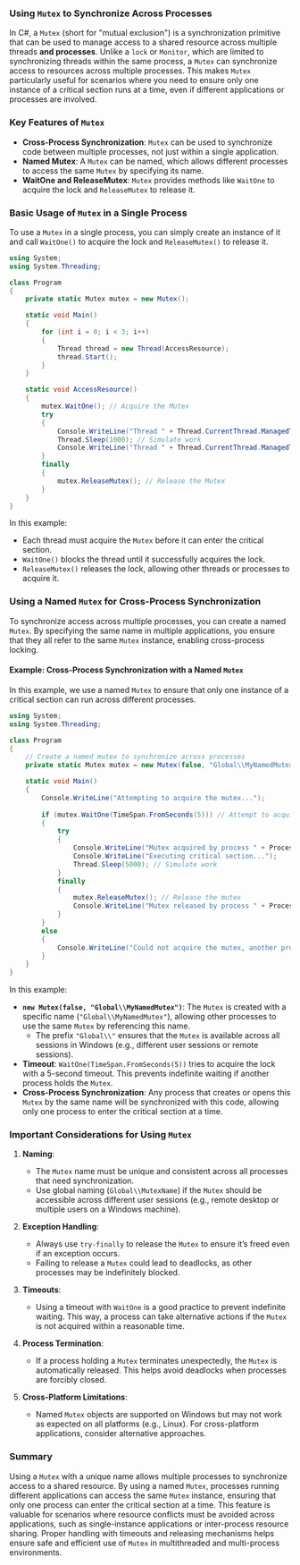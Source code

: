 ### Using `Mutex` to Synchronize Across Processes

In C#, a `Mutex` (short for "mutual exclusion") is a synchronization primitive that can be used to manage access to a shared resource across multiple threads **and processes**. Unlike a `lock` or `Monitor`, which are limited to synchronizing threads within the same process, a `Mutex` can synchronize access to resources across multiple processes. This makes `Mutex` particularly useful for scenarios where you need to ensure only one instance of a critical section runs at a time, even if different applications or processes are involved.

### Key Features of `Mutex`

- **Cross-Process Synchronization**: `Mutex` can be used to synchronize code between multiple processes, not just within a single application.
- **Named Mutex**: A `Mutex` can be named, which allows different processes to access the same `Mutex` by specifying its name.
- **WaitOne and ReleaseMutex**: `Mutex` provides methods like `WaitOne` to acquire the lock and `ReleaseMutex` to release it.

### Basic Usage of `Mutex` in a Single Process

To use a `Mutex` in a single process, you can simply create an instance of it and call `WaitOne()` to acquire the lock and `ReleaseMutex()` to release it.

```csharp
using System;
using System.Threading;

class Program
{
    private static Mutex mutex = new Mutex();

    static void Main()
    {
        for (int i = 0; i < 3; i++)
        {
            Thread thread = new Thread(AccessResource);
            thread.Start();
        }
    }

    static void AccessResource()
    {
        mutex.WaitOne(); // Acquire the Mutex
        try
        {
            Console.WriteLine("Thread " + Thread.CurrentThread.ManagedThreadId + " has entered the critical section.");
            Thread.Sleep(1000); // Simulate work
            Console.WriteLine("Thread " + Thread.CurrentThread.ManagedThreadId + " is leaving the critical section.");
        }
        finally
        {
            mutex.ReleaseMutex(); // Release the Mutex
        }
    }
}
```

In this example:
- Each thread must acquire the `Mutex` before it can enter the critical section.
- `WaitOne()` blocks the thread until it successfully acquires the lock.
- `ReleaseMutex()` releases the lock, allowing other threads or processes to acquire it.

### Using a Named `Mutex` for Cross-Process Synchronization

To synchronize access across multiple processes, you can create a named `Mutex`. By specifying the same name in multiple applications, you ensure that they all refer to the same `Mutex` instance, enabling cross-process locking.

#### Example: Cross-Process Synchronization with a Named `Mutex`

In this example, we use a named `Mutex` to ensure that only one instance of a critical section can run across different processes.

```csharp
using System;
using System.Threading;

class Program
{
    // Create a named mutex to synchronize across processes
    private static Mutex mutex = new Mutex(false, "Global\\MyNamedMutex");

    static void Main()
    {
        Console.WriteLine("Attempting to acquire the mutex...");
        
        if (mutex.WaitOne(TimeSpan.FromSeconds(5))) // Attempt to acquire mutex with timeout
        {
            try
            {
                Console.WriteLine("Mutex acquired by process " + Process.GetCurrentProcess().Id);
                Console.WriteLine("Executing critical section...");
                Thread.Sleep(5000); // Simulate work
            }
            finally
            {
                mutex.ReleaseMutex(); // Release the mutex
                Console.WriteLine("Mutex released by process " + Process.GetCurrentProcess().Id);
            }
        }
        else
        {
            Console.WriteLine("Could not acquire the mutex, another process is holding it.");
        }
    }
}
```

In this example:
- **`new Mutex(false, "Global\\MyNamedMutex")`**: The `Mutex` is created with a specific name (`"Global\\MyNamedMutex"`), allowing other processes to use the same `Mutex` by referencing this name.
  - The prefix `"Global\\"` ensures that the `Mutex` is available across all sessions in Windows (e.g., different user sessions or remote sessions).
- **Timeout**: `WaitOne(TimeSpan.FromSeconds(5))` tries to acquire the lock with a 5-second timeout. This prevents indefinite waiting if another process holds the `Mutex`.
- **Cross-Process Synchronization**: Any process that creates or opens this `Mutex` by the same name will be synchronized with this code, allowing only one process to enter the critical section at a time.

### Important Considerations for Using `Mutex`

1. **Naming**:
   - The `Mutex` name must be unique and consistent across all processes that need synchronization.
   - Use global naming (`Global\\MutexName`) if the `Mutex` should be accessible across different user sessions (e.g., remote desktop or multiple users on a Windows machine).

2. **Exception Handling**:
   - Always use `try-finally` to release the `Mutex` to ensure it’s freed even if an exception occurs.
   - Failing to release a `Mutex` could lead to deadlocks, as other processes may be indefinitely blocked.

3. **Timeouts**:
   - Using a timeout with `WaitOne` is a good practice to prevent indefinite waiting. This way, a process can take alternative actions if the `Mutex` is not acquired within a reasonable time.

4. **Process Termination**:
   - If a process holding a `Mutex` terminates unexpectedly, the `Mutex` is automatically released. This helps avoid deadlocks when processes are forcibly closed.

5. **Cross-Platform Limitations**:
   - Named `Mutex` objects are supported on Windows but may not work as expected on all platforms (e.g., Linux). For cross-platform applications, consider alternative approaches.

### Summary

Using a `Mutex` with a unique name allows multiple processes to synchronize access to a shared resource. By using a named `Mutex`, processes running different applications can access the same `Mutex` instance, ensuring that only one process can enter the critical section at a time. This feature is valuable for scenarios where resource conflicts must be avoided across applications, such as single-instance applications or inter-process resource sharing. Proper handling with timeouts and releasing mechanisms helps ensure safe and efficient use of `Mutex` in multithreaded and multi-process environments.
